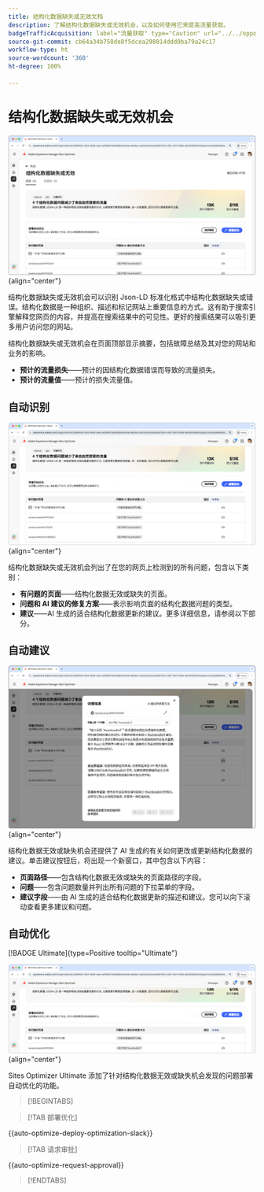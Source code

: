 ```yaml
---
title: 结构化数据缺失或无效文档
description: 了解结构化数据缺失或无效机会，以及如何使用它来提高流量获取。
badgeTrafficAcquisition: label="流量获取" type="Caution" url="../../opportunity-types/traffic-acquisition.md" tooltip="流量获取"
source-git-commit: cb64a34b758de8f5dcea298014ddd0ba79a24c17
workflow-type: ht
source-wordcount: '360'
ht-degree: 100%

---
```



# 结构化数据缺失或无效机会

![结构化数据缺失或无效机会](./assets/missing-or-invalid-structured-data/hero.png){align="center"}

结构化数据缺失或无效机会可以识别 Json-LD 标准化格式中结构化数据缺失或错误。结构化数据是一种组织、描述和标记网站上重要信息的方式。这有助于搜索引擎解释您网页的内容，并提高在搜索结果中的可见性。更好的搜索结果可以吸引更多用户访问您的网站。

结构化数据缺失或无效机会在页面顶部显示摘要，包括故障总结及其对您的网站和业务的影响。

* **预计的流量损失**——预计的因结构化数据错误而导致的流量损失。
* **预计的流量值**——预计的损失流量值。

## 自动识别

![自动识别结构化数据缺失或无效](./assets/missing-or-invalid-structured-data/auto-identify.png){align="center"}

结构化数据缺失或无效机会列出了在您的网页上检测到的所有问题，包含以下类别：

* **有问题的页面**——结构化数据无效或缺失的页面。
* **问题和 AI 建议的修复方案**——表示影响页面的结构化数据问题的类型。
* **建议**——AI 生成的适合结构化数据更新的建议。更多详细信息，请参阅以下部分。

## 自动建议

![自动建议结构化数据缺失或无效](./assets/missing-or-invalid-structured-data/auto-suggest.png){align="center"}

结构化数据无效或缺失机会还提供了 AI 生成的有关如何更改或更新结构化数据的建议。单击建议按钮后，将出现一个新窗口，其中包含以下内容：

* **页面路径**——包含结构化数据无效或缺失的页面路径的字段。
* **问题**——包含问题数量并列出所有问题的下拉菜单的字段。
* **建议字段**——由 AI 生成的适合结构化数据更新的描述和建议。您可以向下滚动查看更多建议和问题。

## 自动优化

[!BADGE Ultimate]{type=Positive tooltip="Ultimate"}

![自动优化建议的结构化数据缺失或无效](./assets/missing-or-invalid-structured-data/auto-optimize.png){align="center"}

Sites Optimizer Ultimate 添加了针对结构化数据无效或缺失机会发现的问题部署自动优化的功能。<!--- TBD-need more in-depth and opportunity specific information here. What does the auto-optimization do?-->

>[!BEGINTABS]

>[!TAB 部署优化]

{{auto-optimize-deploy-optimization-slack}}

>[!TAB 请求审批]

{{auto-optimize-request-approval}}

>[!ENDTABS]
